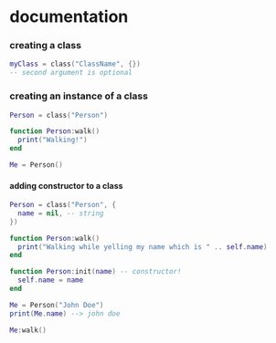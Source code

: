 # documentation

### creating a class
```lua
myClass = class("ClassName", {})
-- second argument is optional
```

### creating an instance of a class
```lua
Person = class("Person")

function Person:walk()
  print("Walking!")
end

Me = Person()
```

#### adding constructor to a class
```lua
Person = class("Person", {
  name = nil, -- string
})

function Person:walk()
  print("Walking while yelling my name which is " .. self.name)
end

function Person:init(name) -- constructor!
  self.name = name
end

Me = Person("John Doe")
print(Me.name) --> john doe

Me:walk()
```
